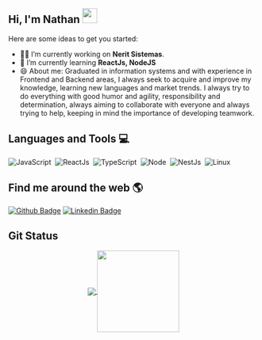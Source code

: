 ## Hi, I'm Nathan <img src="https://raw.githubusercontent.com/iampavangandhi/iampavangandhi/master/gifs/Hi.gif" width="30px"></h2>

<!--
**Nathanfrduarte/Nathanfrduarte** is a ✨ _special_ ✨ repository because its `README.md` (this file) appears on your GitHub profile.
-->

Here are some ideas to get you started:

- 👨‍💻 I’m currently working on **Nerit Sistemas**.
- 🌱 I’m currently learning **ReactJs, NodeJS**
- 😄 About me: Graduated in information systems and with experience in Frontend and Backend areas, I always seek to acquire and improve my knowledge, learning new languages and market trends. I always try to do everything with good humor and agility, responsibility and determination, always aiming to collaborate with everyone and always trying to help, keeping in mind the importance of developing teamwork. 


## Languages and Tools 💻 

![JavaScript](https://img.shields.io/badge/-JavaScript-FEAE32?style=flat&logoColor=fff&logo=javascript)&nbsp;
![ReactJs](https://img.shields.io/badge/-React.js-18BCEE?style=flat&logoColor=fff&logo=react)&nbsp;
![TypeScript](https://img.shields.io/badge/-TypeScript-007ACC?style=flat&logoColor=fff&logo=typescript)&nbsp;
![Node](https://img.shields.io/badge/-Node.js-5B9856?style=flat&logoColor=fff&logo=node.js)&nbsp;
![NestJs](https://img.shields.io/badge/-Nest.js-ea2845?style=flat&logoColor=fff&logo=nestjs)&nbsp;
![Linux](https://img.shields.io/badge/-Linux-f2930d?style=flat&logoColor=fff&logo=linux)&nbsp;

## Find me around the web 🌎

[![Github Badge](https://img.shields.io/badge/-Github-000?style=flat-square&logo=Github&logoColor=white&link=https://github.com/Nathanfrduarte)](https://github.com/Nathanfrduarte)
[![Linkedin Badge](https://img.shields.io/badge/-LinkedIn-blue?style=flat-square&logo=Linkedin&logoColor=white&link=https://www.linkedin.com/in/nathanfrduarte/)](https://www.linkedin.com/in/nathanfrduarte/)

## Git Status

<p align="center">
  <a href="https://github.com/anuraghazra/github-readme-stats">
    <img
      align="center"
      src="https://github-readme-stats.vercel.app/api/top-langs/?username=Nathanfrduarte&layout=compact"
    />
  </a>
  <a href="https://github.com/anuraghazra/github-readme-stats">
    <img
      align="center"
      height="165"
      src="https://github-readme-stats.vercel.app/api?username=Nathanfrduarte&count_private=true&show_icons=true&custom_title=Github%20Status&hide=issues"
    />
  </a>
</p>

